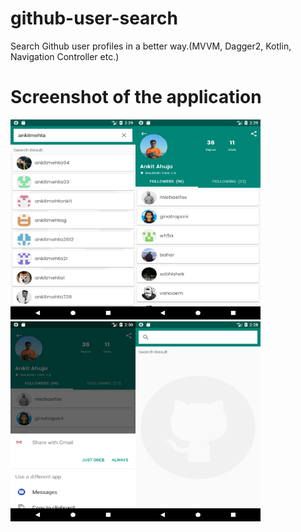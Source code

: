 # github-user-search
Search Github user profiles in a better way.(MVVM, Dagger2, Kotlin, Navigation Controller etc.)

# Screenshot of the application
<img src = "screenshots/search_result_page.png" width=200 height=320/><img src = "screenshots/user_profile_page.png" width=200 height=320/><img src = "screenshots/share_intent_popup.png" width=200 height=320/><img src = "screenshots/search_empty_page.png" width=200 height=320/>
